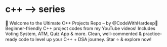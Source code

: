 #  c++ --> series
🚀 Welcome to the Ultimate C++ Projects Repo – by @CodeWithHardeep🚀 Beginner-friendly C++ project codes from my YouTube videos! Includes Voting System, ATM, Quiz App &amp; more. Clean, well-commented &amp; practice-ready code to level up your C++ + DSA journey. Star ⭐ &amp; explore now!
 
